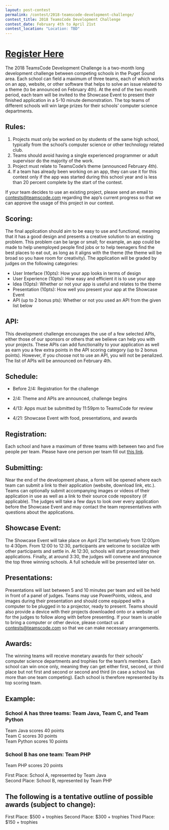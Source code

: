 ```yaml
---
layout: post-contest
permalink: /contest/2018-teamscode-development-challenge/
contest_title: 2018 TeamsCode Development Challenge
contest_date: February 4th to April 21st
contest_location: "Location: TBD"
---
```


<!--<div style="float: right; margin-right: -140px; margin-left: 10px; text-align: center;">
  <h1 style="text-align: left"><b>Sponsors</b></h1>
  <a href="https://tealsk12.org"><img src="/assets/images/sponsor_msft_teals.png" alt="TEALS" style="width:180px;"></a>
  <br><a href="https://pscsta.org"><img src="/assets/images/sponsor_pscsta.png" alt="PSCSTA" style="width: 150px; margin-right: 20px;"></a> <br>
  <a href="https://pagliacci.com"><img src="/assets/images/sponsor_pagliacci.jpg" alt="Pagliacci" style="width:100px;"></a>
  <br><br><a href="http://mercerislandlions.org"><img src="/assets/images/sponsor_lions.jpg" alt="Lions" style="width:100px;"></a>
</div>-->

# [Register Here](https://teamscode.typeform.com/to/pqwej3)

The 2018 TeamsCode Development Challenge is a two-month long development challenge between competing schools in the Puget Sound area. Each school can field a maximum of three teams, each of which works on an app, website, or other software that helps to solve an issue related to a theme (to be announced on February 4th). At the end of the two month period, each team will be invited to the Showcase Event to present their finished application in a 5-10 minute demonstration. The top teams of different schools will win large prizes for their schools’ computer science departments.

## Rules: 

1. Projects must only be worked on by students of the same high school, typically from the school’s computer science or other technology related club. 
2. Teams should avoid having a single experienced programmer or adult supervisor do the majority of the work.
3. Project must relate to TeamsCode’s theme (announced February 4th).
4. If a team has already been working on an app, they can use it for this contest only if the app was started during this school year and is less than 20 percent complete by the start of the contest. 

If your team decides to use an existing project, please send an email to contests@teamscode.com regarding the app’s current progress so that we can approve the usage of this project in our contest. 

## Scoring: 

The final application should aim to be easy to use and functional, meaning that it has a good design and presents a creative solution to an existing problem. This problem can be large or small; for example, an app could be made to help unemployed people find jobs or to help teenagers find the best places to eat out, as long as it aligns with the theme (the theme will be broad so you have room for creativity). The application will be graded by judges on the following categories: 

* User Interface (10pts): How your app looks in terms of design 
* User Experience (10pts): How easy and efficient it is to use your app 
* Idea (10pts): Whether or not your app is useful and relates to the theme
* Presentation (10pts): How well you present your app at the Showcase Event 
* API (up to 2 bonus pts): Whether or not you used an API from the given list below

## API:  

This development challenge encourages the use of a few selected APIs, either those of our sponsors or others that we believe can help you with your projects. These APIs can add functionality to your application as well as earn you a few extra points in the API scoring category (up to 2 bonus points). However, if you choose not to use an API, you will not be penalized. The list of APIs will be announced on February 4th. 

## Schedule: 

* Before 2/4: Registration for the challenge

* 2/4: Theme and APIs are announced, challenge begins

* 4/13: Apps must be submitted by 11:59pm to TeamsCode for review

* 4/21: Showcase Event with food, presentations, and awards

## Registration: 

Each school and have a maximum of three teams with between two and five people per team. Please have one person per team fill out [this link](https://teamscode.typeform.com/to/pqwej3). 

## Submitting: 

Near the end of the development phase, a form will be opened where each team can submit a link to their application (website, download link, etc.). Teams can optionally submit accompanying images or videos of their application in use as well as a link to their source code repository (if applicable). The judges will take a few days to look over every application before the Showcase Event and may contact the team representatives with questions about the applications. 

## Showcase Event: 

The Showcase Event will take place on April 21st tentatively from 12:00pm to 4:30pm. From 12:00 to 12:30, participants are welcome to socialize with other participants and settle in. At 12:30, schools will start presenting their applications. Finally, at around 3:30, the judges will convene and announce the top three winning schools. A full schedule will be presented later on. 

## Presentations:

Presentations will last between 5 and 10 minutes per team and will be held in front of a panel of judges. Teams may use PowerPoints, videos, and images during their presentation and should come equipped with a computer to be plugged in to a projector, ready to present. Teams should also provide a device with their projects downloaded onto or a website url for the judges to follow along with before presenting. If your team is unable to bring a computer or other device, please contact us at contests@teamscode.com so that we can make necessary arrangements. 

## Awards: 

The winning teams will receive monetary awards for their schools’ computer science departments and trophies for the team’s members. Each school can win once only, meaning they can get either first, second, or third place but not first and second or second and third (in case a school has more than one team competing). Each school is therefore represented by its top scoring team. 

## Example: 

### School A has three teams: Team Java, Team C, and Team Python   
Team Java scores 40 points  
Team C scores 30 points  
Team Python scores 10 points  

### School B has one team: Team PHP  
Team PHP scores 20 points  

First Place: School A, represented by Team Java  
Second Place: School B, represented by Team PHP  

## The following is a tentative outline of possible awards (subject to change): 

First Place: $500 + trophies
Second Place: $300 + trophies
Third Place: $150 + trophies


